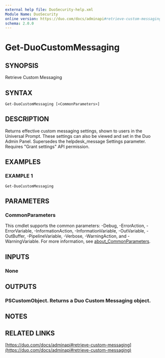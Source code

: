 ```yaml
---
external help file: DuoSecurity-help.xml
Module Name: DuoSecurity
online version: https://duo.com/docs/adminapi#retrieve-custom-messaging
schema: 2.0.0
---
```


# Get-DuoCustomMessaging

## SYNOPSIS
Retrieve Custom Messaging

## SYNTAX

```
Get-DuoCustomMessaging [<CommonParameters>]
```

## DESCRIPTION
Returns effective custom messaging settings, shown to users in the Universal Prompt.
These settings can also be viewed and set in the Duo Admin Panel.
Supersedes the helpdesk_message Settings parameter.
Requires "Grant settings" API permission.

## EXAMPLES

### EXAMPLE 1
```
Get-DuoCustomMessaging
```

## PARAMETERS

### CommonParameters
This cmdlet supports the common parameters: -Debug, -ErrorAction, -ErrorVariable, -InformationAction, -InformationVariable, -OutVariable, -OutBuffer, -PipelineVariable, -Verbose, -WarningAction, and -WarningVariable. For more information, see [about_CommonParameters](http://go.microsoft.com/fwlink/?LinkID=113216).

## INPUTS

### None
## OUTPUTS

### PSCustomObject. Returns a Duo Custom Messaging object.
## NOTES

## RELATED LINKS

[https://duo.com/docs/adminapi#retrieve-custom-messaging](https://duo.com/docs/adminapi#retrieve-custom-messaging)

